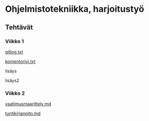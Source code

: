 #  Ohjelmistotekniikka, harjoitustyö

## Tehtävät

### Viikko 1

[gitlog.txt](https://github.com/SuloKM/ot-harjoitustyo/tree/master/laskarit/viikko1/gitlog.txt)

[komentorivi.txt](https://github.com/SuloKM/ot-harjoitustyo/tree/master/laskarit/viikko1/komentorivi.txt)

lisäys

lisäys2

### Viikko 2

[vaatimusmaarittely.md](https://github.com/SuloKM/ot-harjoitustyo/dokumentaatio/vaatimusmaarittely.md)

[tuntikirjanpito.md](https://github.com/SuloKM/ot-harjoitustyo/dokumentaatio/tuntikirjanpito.md)

